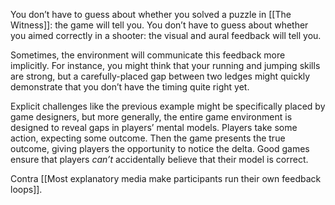You don’t have to guess about whether you solved a puzzle in [[The Witness]]: the game will tell you. You don’t have to guess about whether you aimed correctly in a shooter: the visual and aural feedback will tell you.

Sometimes, the environment will communicate this feedback more implicitly. For instance, you might think that your running and jumping skills are strong, but a carefully-placed gap between two ledges might quickly demonstrate that you don’t have the timing quite right yet.

Explicit challenges like the previous example might be specifically placed by game designers, but more generally, the entire game environment is designed to reveal gaps in players’ mental models. Players take some action, expecting some outcome. Then the game presents the true outcome, giving players the opportunity to notice the delta. Good games ensure that players _can’t_ accidentally believe that their model is correct.

Contra [[Most explanatory media make participants run their own feedback loops]].
